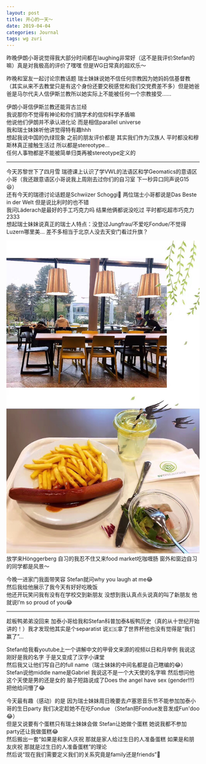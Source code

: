 ```yaml
---
layout: post
title: 开心的一天～
date: 2019-04-04
categories: Journal 
tags: wg zuri
---
```



昨晚伊朗小哥说觉得我大部分时间都在laughing非常好（这不是我评价Stefan的嘛）真是对我极高的评价了嘿嘿 但是WG日常真的超欢乐～

昨晚和室友一起讨论宗教话题 瑞士妹妹说她不信任何宗教因为她妈妈信基督教（其实从来不去教堂只是有这个身份还要交税感觉和我们交党费差不多）但是她爸爸是马尔代夫人信伊斯兰教所以她实际上不能被任何一个宗教接受……

伊朗小哥信伊斯兰教还能背古兰经  
我说那你不觉得有神论和你们搞学术的信仰科学矛盾嘛  
他说他们伊朗并不承认进化论 而是相信parallel universe  
我和瑞士妹妹听他讲觉得特有趣hhh  
想起我说中国的仇绿现象 之前的朋友评价都是 其实我们作为汉族人 平时都没和穆斯林真正接触生活过 所以都是stereotype…  
任何人事物都是不能被简单归类再被stereotype定义的

---
今天苏黎世下了四月雪 瑞德课上认识了学VWL的法语区和学Geomatics的意语区小哥（我还跟意语区小哥说我上周刚去过你们的自习室 下一秒异口同声说G15😆）  
还有今天的瑞德讨论话题是Schwiizer Schoggi🍫 两位瑞士小哥都说是Das Beste in der Welt 但是说比利时的也不错  
我问Läderach是最好的手工巧克力吗 结果他俩都说没吃过 平时都吃超市巧克力2333  
想起瑞士妹妹说真正的瑞士人特点：没登过Jungfrau/不爱吃Fondue/不觉得Luzern哪里美… 差不多相当于北京人没去天安门看过升旗？


![](/img/img_9621.jpg) 
放学来Hönggerberg 自习的我忍不住又来food market吃咖喱肠 窗外和窗边自习的同学都是风景～  

今晚一进家门我面带笑容 Stefan就问why you laugh at me😂  
然后我给他展示了我今天有好好吃晚饭  
他还开玩笑问我有没有在学校交到新朋友 没想到我认真点头说真的叫了新朋友 他就说I’m so proud of you😂

---
趁板鸭弟弟没回来 加泰小哥给我和Stefan科普加泰&板鸭历史（真的从十世纪开始讲的！）我才发现他其实是个separatist 说🇪🇸拿了世界杯他也没有觉得是“我们赢了”…

Stefan给我看youtube上一个讲解中文的甲骨文来源的视频以日和月举例 我说这刚好是我的名字 于是又变成了汉字小课堂  
然后我又让他们写自己的full name（瑞士妹妹的中间名都是自己瞎编的😂）  
Stefan说他middle name是Gabriel 我说这不是一个大天使的名字嘛 然后想问他这个天使是男的还是女的 脑子短路说成了Does the angel have sex (gender!!!)把他给问懵了😂

今天最有趣（感动）的是 因为瑞士妹妹周日晚要去卢塞恩音乐节不能参加加泰小哥的生日party 我们决定趁她不在吃Fondue （Stefan把Fondue发音发成Fun'doo 😂）  
但是又说要有个蛋糕只有瑞士妹妹会做 Stefan让她做个蛋糕 她说我都不参加party还让我做蛋糕😂  
然后搬出一套“如果是和家人庆祝 那就是家人给过生日的人准备蛋糕 如果是和朋友庆祝 那就是过生日的人准备蛋糕”的理论  
然后说“现在我们需要定义我们的关系究竟是family还是friends”💞